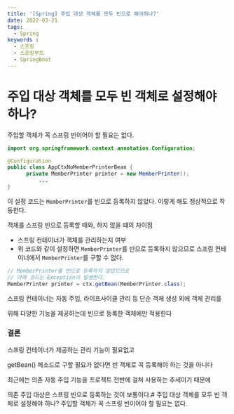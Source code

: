 ```yaml
---
title: '[Spring] 주입 대상 객체를 모두 빈으로 해야하나?'
date: 2022-03-21
tags:
  - Spring
keywords :
  - 스프링
  - 스프링부트
  - SpringBoot
---
```


# 주입 대상 객체를 모두 빈 객체로 설정해야 하나?
주입할 객체가 꼭 스프링 빈이어야 할 필요는 없다.

```java
import org.springframework.context.annotation.Configuration;

@Configuration
public class AppCtxNoMemberPrinterBean {
      private MemberPrinter printer = new MemberPrinter();
          ...
}
```
이 설정 코드는 `MemberPrinter`를 빈으로 등록하지 않았다.
이렇게 해도 정상적으로 작동한다.

객체를 스프링 빈으로 등록할 때와, 하지 않을 떄의 차이점
- 스프링 컨테이너가 객체를 관리하는지 여부
- 위 코드와 같이 설정하면 ``MemberPrinter``를 빈으로 등록하지 않으므로 스프링 컨테이너에서 `MemberPrinter`를 구할 수 없다.

```java
// MemberPrinter를 빈으로 등록하지 않았으므로
// 아래 코드는 Exception이 발생한다.
MemberPrinter printer = ctx.getBean(MemberPrinter.class);
```
스프링 컨테이너는 자동 주입, 라이프사이클 관리 등 단순 객체 생성 외에 객체 관리를

위해 다양한 기능을 제공하는데  빈으로 등록한 객체에만 적용한다

### 결론
스프링 컨테이너가 제공하는 관리 기능이 필요없고 

getBean() 메소드로 구할 필요가 없다면 빈 객체로 꼭 등록해야 하는 것을 아니다

최근에는 의존 자동 주입 기능을 프로젝트 전반에 걸쳐 사용하는 추세이기 때문에

의존 주입 대상은 스프링 빈으로 등록하는 것이 보통이다.# 주입 대상 객체를 모두 빈 객체로 설정해야 하나?
주입할 객체가 꼭 스프링 빈이어야 할 필요는 없다.